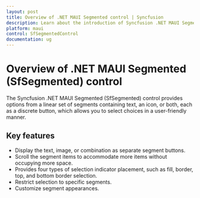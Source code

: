 ```yaml
---
layout: post
title: Overview of .NET MAUI Segmented control | Syncfusion
description: Learn about the introduction of Syncfusion .NET MAUI Segmented (SfSegmented) control in mobile and desktop applications from a single shared codebase.
platform: maui
control: SfSegmentedControl
documentation: ug
---
```

 
# Overview of .NET MAUI Segmented (SfSegmented) control

The Syncfusion .NET MAUI Segmented (SfSegmented) control provides options from a linear set of segments containing text, an icon, or both, each as a discrete button, which allows you to select choices in a user-friendly manner.

## Key features 

* Display the text, image, or combination as separate segment buttons.
* Scroll the segment items to accommodate more items without occupying more space.
* Provides four types of selection indicator placement, such as fill, border, top, and bottom border selection.
* Restrict selection to specific segments.
* Customize segment appearances.